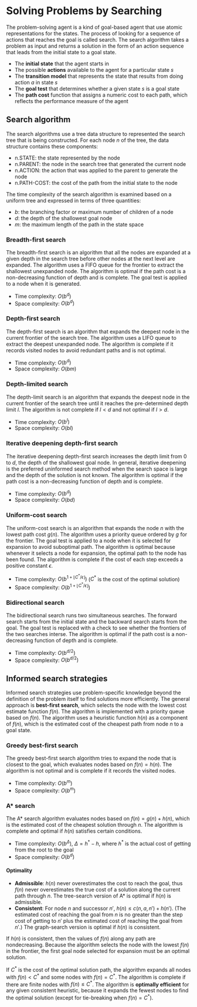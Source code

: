 # Solving Problems by Searching

The problem-solving agent is a kind of goal-based agent that use atomic representations for the states. The process of looking for a sequence of actions that reaches the goal is called search. The search algorithm takes a problem as input and returns a solution in the form of an action sequence that leads from the initial state to a goal state.

- The **initial state** that the agent starts in
- The possible **actions** available to the agent for a particular state $s$
- The **transition model** that represents the state that results from doing action $a$ in state $s$
- The **goal test** that determines whether a given state $s$ is a goal state
- The **path cost** function that assigns a numeric cost to each path, which reflects the performance measure of the agent

## Search algorithm

The search algorithms use a tree data structure to represented the search tree that is being constructed. For each node $n$ of the tree, the data structure contains these components:

- $\text{n.STATE}$: the state represented by the node
- $\text{n.PARENT}$: the node in the search tree that generated the current node
- $\text{n.ACTION}$: the action that was applied to the parent to generate the node
- $\text{n.PATH-COST}$: the cost of the path from the initial state to the node

The time complexity of the search algorithm is examined based on a uniform tree and expressed in terms of three quantities:

- $b$: the branching factor or maximum number of children of a node
- $d$: the depth of the shallowest goal node
- $m$: the maximum length of the path in the state space

### Breadth-first search

The breadth-first search is an algorithm that all the nodes are expanded at a given depth in the search tree before other nodes at the next level are expanded. The algorithm uses a FIFO queue for the frontier to extract the shallowest unexpanded node. The algorithm is optimal if the path cost is a non-decreasing function of depth and is complete. The goal test is applied to a node when it is generated.

- Time complexity: $O(b^d)$
- Space complexity: $O(b^d)$

### Depth-first search

The depth-first search is an algorithm that expands the deepest node in the current frontier of the search tree. The algorithm uses a LIFO queue to extract the deepest unexpanded node. The algorithm is complete if it records visited nodes to avoid redundant paths and is not optimal.

- Time complexity: $O(b^d)$
- Space complexity: $O(bm)$

### Depth-limited search

The depth-limit search is an algorithm that expands the deepest node in the current frontier of the search tree until it reaches the pre-determined depth limit $l$. The algorithm is not complete if $l < d$ and not optimal if $l > d$.

- Time complexity: $O(b^l)$
- Space complexity: $O(bl)$

### Iterative deepening depth-first search

The iterative deepening depth-first search increases the depth limit from $0$ to $d$, the depth of the shallowest goal node. In general, iterative deepening is the preferred uninformed search method when the search space is large and the depth of the solution is not known. The algorithm is optimal if the path cost is a non-decreasing function of depth and is complete.

- Time complexity: $O(b^d)$
- Space complexity: $O(bd)$

### Uniform-cost search

The uniform-cost search is an algorithm that expands the node $n$ with the lowest path cost $g(n)$. The algorithm uses a priority queue ordered by $g$ for the frontier. The goal test is applied to a node when it is selected for expansion to avoid suboptimal path. The algorithm is optimal because whenever it selects a node for expansion, the optimal path to the node has been found. The algorithm is complete if the cost of each step exceeds a positive constant $\epsilon$.

- Time complexity: $O(b^{1 + \lfloor C^{*} / \epsilon \rfloor})$ ($C^{*}$ is the cost of the optimal solution)
- Space complexity: $O(b^{1 + \lfloor C^{*} / \epsilon \rfloor})$

### Bidirectional search

The bidirectional search runs two simultaneous searches. The forward search starts from the initial state and the backward search starts from the goal. The goal test is replaced with a check to see whether the frontiers of the two searches interse. The algorithm is optimal if the path cost is a non-decreasing function of depth and is complete.

- Time complexity: $O(b^{d / 2})$
- Space complexity: $O(b^{d / 2})$

## Informed search strategies

Informed search strategies use problem-specific knowledge beyond the definition of the problem itself to find solutions more efficiently. The general approach is **best-first search**, which selects the node with the lowest cost estimate function $f(n)$. The algorithm is implemented with a priority queue based on $f(n)$. The algorithm uses a heuristic function $h(n)$ as a component of $f(n)$, which is the estimated cost of the cheapest path from node $n$ to a goal state.

### Greedy best-first search

The greedy best-first search algorithm tries to expand the node that is closest to the goal, which evaluates nodes based on $f(n) = h(n)$. The algorithm is not optimal and is complete if it records the visited nodes.

- Time complexity: $O(b^m)$
- Space complexity: $O(b^m)$

### A* search

The A* search algorithm evaluates nodes based on $f(n) = g(n) + h(n)$, which is the estimated cost of the cheapest solution through $n$. The algorithm is complete and optimal if $h(n)$ satisfies certain conditions.

- Time complexity: $O(b^{\Delta})$, $\Delta = h^{*} - h$, where $h^{*}$ is the actual cost of getting from the root to the goal
- Space complexity: $O(b^d)$

#### Optimality

- **Admissible**: $h(n)$ never overestimates the cost to reach the goal, thus $f(n)$ never overestimates the true cost of a solution along the current path through $n$. The tree-search version of A* is optimal if $h(n)$ is admissible.
- **Consistent**: For node $n$ and successor $n'$, $h(n) \leq c(n, a, n') + h(n')$. (The estimated cost of reaching the goal from $n$ is no greater than the step cost of getting to $n'$ plus the estimated cost of reaching the goal from $n'$.) The graph-search version is optimal if $h(n)$ is consistent.

If $h(n)$ is consistent, then the values of $f(n)$ along any path are nondecreasing. Because the algorithm selects the node with the lowest $f(n)$ in the frontier, the first goal node selected for expansion must be an optimal solution.

If $C^*$ is the cost of the optimal solution path, the algorithm expands all nodes with $f(n) < C^*$ and some nodes with $f(n) = C^*$. The algorithm is complete if there are finite nodes with $f(n) \leq C^*$. The algorithm is **optimally efficient** for any given consistent heuristic, because it expands the fewest nodes to find the optimal solution (except for tie-breaking when $f(n) = C^*$).
